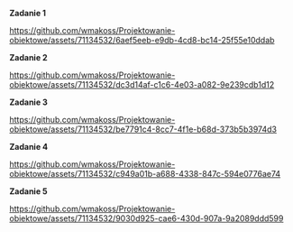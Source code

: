 
**Zadanie 1**

https://github.com/wmakoss/Projektowanie-obiektowe/assets/71134532/6aef5eeb-e9db-4cd8-bc14-25f55e10ddab

**Zadanie 2**

https://github.com/wmakoss/Projektowanie-obiektowe/assets/71134532/dc3d14af-c1c6-4e03-a082-9e239cdb1d12

**Zadanie 3**

https://github.com/wmakoss/Projektowanie-obiektowe/assets/71134532/be7791c4-8cc7-4f1e-b68d-373b5b3974d3

**Zadanie 4**

https://github.com/wmakoss/Projektowanie-obiektowe/assets/71134532/c949a01b-a688-4338-847c-594e0776ae74

**Zadanie 5**

https://github.com/wmakoss/Projektowanie-obiektowe/assets/71134532/9030d925-cae6-430d-907a-9a2089ddd599

